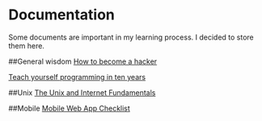 # Documentation

Some documents are important in my learning process. I decided to store them here. 

##General wisdom
[How to become a hacker](http://www.catb.org/esr/faqs/hacker-howto.html)

[Teach yourself programming in ten years](http://norvig.com/21-days.html)

##Unix 
[The Unix and Internet Fundamentals](http://en.tldp.org/HOWTO/Unix-and-Internet-Fundamentals-HOWTO/index.html)

##Mobile
[Mobile Web App Checklist](http://www.luster.io/blog/9-29-14-mobile-web-checklist.html)
